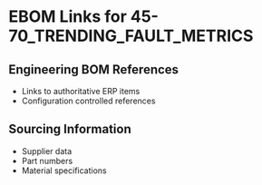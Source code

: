 # EBOM Links for 45-70_TRENDING_FAULT_METRICS

## Engineering BOM References
- Links to authoritative ERP items
- Configuration controlled references

## Sourcing Information
- Supplier data
- Part numbers
- Material specifications
